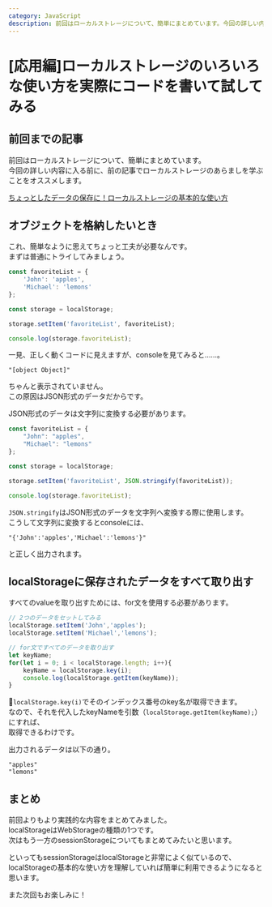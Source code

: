 ```yaml
---
category: JavaScript
description: 前回はローカルストレージについて、簡単にまとめています。今回の詳しい内容に入る前に、前の記事でローカルストレージのあらましを学ぶことをオススメします。
---
```


# [応用編]ローカルストレージのいろいろな使い方を実際にコードを書いて試してみる  

## 前回までの記事  
前回はローカルストレージについて、簡単にまとめています。  
今回の詳しい内容に入る前に、前の記事でローカルストレージのあらましを学ぶことをオススメします。  

[ちょっとしたデータの保存に！ローカルストレージの基本的な使い方](https://haru0101.github.io/velosa/articles/javascript/localstorage.html)  

## オブジェクトを格納したいとき  
これ、簡単なように思えてちょっと工夫が必要なんです。  
まずは普通にトライしてみましょう。  

```js
const favoriteList = {
    'John': 'apples',
    'Michael': 'lemons'
};

const storage = localStorage;

storage.setItem('favoriteList', favoriteList);

console.log(storage.favoriteList);
```

一見、正しく動くコードに見えますが、consoleを見てみると……。  

```
"[object Object]"
```

ちゃんと表示されていません。  
この原因はJSON形式のデータだからです。  

JSON形式のデータは文字列に変換する必要があります。  

```js
const favoriteList = {
    "John": "apples",
    "Michael": "lemons"
};

const storage = localStorage;

storage.setItem('favoriteList', JSON.stringify(favoriteList));

console.log(storage.favoriteList);
```

`JSON.stringify`はJSON形式のデータを文字列へ変換する際に使用します。  
こうして文字列に変換するとconsoleには、  

```
"{'John':'apples','Michael':'lemons'}"
```
と正しく出力されます。  

## localStorageに保存されたデータをすべて取り出す  
すべてのvalueを取り出すためには、for文を使用する必要があります。  

```js
// 2つのデータをセットしてみる
localStorage.setItem('John','apples');
localStorage.setItem('Michael','lemons');

// for文ですべてのデータを取り出す
let keyName;
for(let i = 0; i < localStorage.length; i++){
    keyName = localStorage.key(i);
    console.log(localStorage.getItem(keyName));
}
```

`localStorage.key(i)`でそのインデックス番号のkey名が取得できます。  
なので、それを代入したkeyNameを引数（`localStorage.getItem(keyName);`）にすれば、  
取得できるわけです。  

出力されるデータは以下の通り。  
```
"apples"
"lemons"
```

## まとめ  
前回よりもより実践的な内容をまとめてみました。  
localStorageはWebStorageの種類の1つです。  
次はもう一方のsessionStorageについてもまとめてみたいと思います。  

といってもsessionStorageはlocalStorageと非常によく似ているので、  
localStorageの基本的な使い方を理解していれば簡単に利用できるようになると思います。  

また次回もお楽しみに！  
